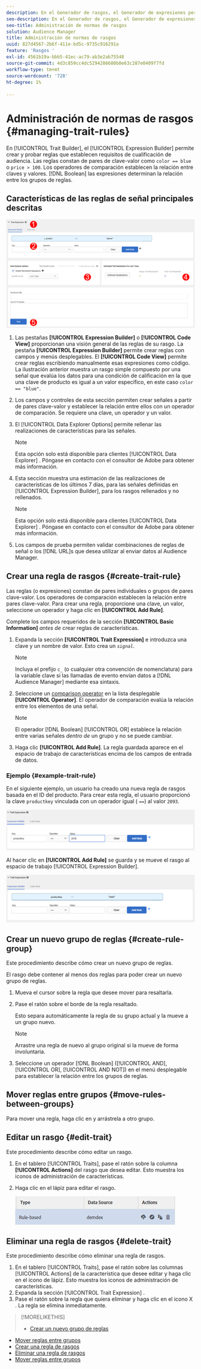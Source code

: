 ```yaml
---
description: En el Generador de rasgos, el Generador de expresiones permite crear y probar reglas que establecen requisitos de cualificación de audiencias. Las reglas constan de pares de clave-valor como "color == azul" o "precio &gt; 100". Los operadores de comparación establecen la relación entre claves y valores. Las expresiones booleanas determinan la relación entre los grupos de reglas.
seo-description: En el Generador de rasgos, el Generador de expresiones permite crear y probar reglas que establecen requisitos de cualificación de audiencias. Las reglas constan de pares de clave-valor como "color == azul" o "precio &gt; 100". Los operadores de comparación establecen la relación entre claves y valores. Las expresiones booleanas determinan la relación entre los grupos de reglas.
seo-title: Administración de normas de rasgos
solution: Audience Manager
title: Administración de normas de rasgos
uuid: 827d4567-2b6f-411e-bd5c-9735c916291a
feature: 'Rasgos '
exl-id: 4561b19a-bbb5-41ec-ac79-ab3e2ab75548
source-git-commit: 4d3c859cc4dc5294286680b0e63c287e0409f7fd
workflow-type: tm+mt
source-wordcount: '728'
ht-degree: 1%

---
```


# Administración de normas de rasgos {#managing-trait-rules}

En [!UICONTROL Trait Builder], el [!UICONTROL Expression Builder] permite crear y probar reglas que establecen requisitos de cualificación de audiencia. Las reglas constan de pares de clave-valor como `color == blue` o `price > 100`. Los operadores de comparación establecen la relación entre claves y valores. [!DNL Boolean] las expresiones determinan la relación entre los grupos de reglas.

<!-- c_tb_rules.xml -->

## Características de las reglas de señal principales descritas

![](assets/manage-trait-rules.png)

1. Las pestañas **[!UICONTROL Expression Builder]** o **[!UICONTROL Code View]** proporcionan una visión general de las reglas de su rasgo. La pestaña **[!UICONTROL Expression Builder]** permite crear reglas con campos y menús desplegables. El **[!UICONTROL Code View]** permite crear reglas escribiendo manualmente esas expresiones como código. La ilustración anterior muestra un rasgo simple compuesto por una señal que evalúa los datos para una condición de calificación en la que una clave de producto es igual a un valor específico, en este caso `color == "blue"`.

1. Los campos y controles de esta sección permiten crear señales a partir de pares clave-valor y establecer la relación entre ellos con un operador de comparación. Se requiere una clave, un operador y un valor.
1. El [!UICONTROL Data Explorer Options] permite rellenar las realizaciones de características para las señales.

   >[!NOTE]
   >
   >Esta opción solo está disponible para clientes [!UICONTROL Data Explorer] . Póngase en contacto con el consultor de Adobe para obtener más información.

1. Esta sección muestra una estimación de las realizaciones de características de los últimos 7 días, para las señales definidas en [!UICONTROL Expression Builder], para los rasgos rellenados y no rellenados.

   >[!NOTE]
   >
   >Esta opción solo está disponible para clientes [!UICONTROL Data Explorer] . Póngase en contacto con el consultor de Adobe para obtener más información.

1. Los campos de prueba permiten validar combinaciones de reglas de señal o los [!DNL URL]s que desea utilizar al enviar datos al Audience Manager.

## Crear una regla de rasgos {#create-trait-rule}

Las reglas (o expresiones) constan de pares individuales o grupos de pares clave-valor. Los operadores de comparación establecen la relación entre pares clave-valor. Para crear una regla, proporcione una clave, un valor, seleccione un operador y haga clic en **[!UICONTROL Add Rule]**.

<!-- t_tb_create_rules.xml -->

Complete los campos requeridos de la sección **[!UICONTROL Basic Information]** *antes de* crear reglas de características.

1. Expanda la sección **[!UICONTROL Trait Expression]** e introduzca una clave y un nombre de valor. Esto crea un *`signal`*.

   >[!NOTE]
   >
   >Incluya el prefijo `c_` (o cualquier otra convención de nomenclatura) para la variable clave si las llamadas de evento envían datos a [!DNL Audience Manager] mediante esa sintaxis.

1. Seleccione un [comparison operator](../../features/traits/trait-comparison-operators.md) en la lista desplegable **[!UICONTROL Operator]**. El operador de comparación evalúa la relación entre los elementos de una señal.

   >[!NOTE]
   >
   >El operador [!DNL Boolean] [!UICONTROL OR] establece la relación entre varias señales *dentro de* un grupo y no se puede cambiar.

1. Haga clic **[!UICONTROL Add Rule]**. La regla guardada aparece en el espacio de trabajo de características encima de los campos de entrada de datos.

### Ejemplo {#example-trait-rule}

En el siguiente ejemplo, un usuario ha creado una nueva regla de rasgos basada en el ID del producto. Para crear esta regla, el usuario proporcionó la clave `productkey` vinculada con un operador igual ( `==`) al valor `2093`.

![](assets/tb_sample_rule1.png)

Al hacer clic en **[!UICONTROL Add Rule]** se guarda y se mueve el rasgo al espacio de trabajo [!UICONTROL Expression Builder].

![](assets/tb_sample_rule2.png)

## Crear un nuevo grupo de reglas {#create-rule-group}

Este procedimiento describe cómo crear un nuevo grupo de reglas.

<!-- t_tb_new_rule_group.xml -->

El rasgo debe contener al menos dos reglas para poder crear un nuevo grupo de reglas.

1. Mueva el cursor sobre la regla que desee mover para resaltarla.
1. Pase el ratón sobre el borde de la regla resaltado.

   Esto separa automáticamente la regla de su grupo actual y la mueve a un grupo nuevo.

   >[!NOTE]
   >
   >Arrastre una regla de nuevo al grupo original si la mueve de forma involuntaria.

1. Seleccione un operador [!DNL Boolean] ([!UICONTROL AND], [!UICONTROL OR], [!UICONTROL AND NOT]) en el menú desplegable para establecer la relación entre los grupos de reglas.

## Mover reglas entre grupos {#move-rules-between-groups}

Para mover una regla, haga clic en y arrástrela a otro grupo.

## Editar un rasgo {#edit-trait}

Este procedimiento describe cómo editar un rasgo.

<!-- t_tb_edit.xml -->

1. En el tablero [!UICONTROL Traits], pase el ratón sobre la columna **[!UICONTROL Actions]** del rasgo que desea editar. Esto muestra los iconos de administración de características.
1. Haga clic en el lápiz para editar el rasgo.

   ![](assets/tb_edit_trait.png)

## Eliminar una regla de rasgos {#delete-trait}

Este procedimiento describe cómo eliminar una regla de rasgos.

<!-- t_tb_delete_rule.xml -->

1. En el tablero [!UICONTROL Traits], pase el ratón sobre las columnas [!UICONTROL Actions] de la característica que desee editar y haga clic en el icono de lápiz. Esto muestra los iconos de administración de características.
1. Expanda la sección [!UICONTROL Trait Expression] .
1. Pase el ratón sobre la regla que quiera eliminar y haga clic en el icono X . La regla se elimina inmediatamente.

>[!MORELIKETHIS]
>
>* [Crear un nuevo grupo de reglas](../../features/traits/manage-trait-rules.md#create-rule-group)
* [Mover reglas entre grupos](../../features/traits/manage-trait-rules.md#move-rules-between-groups)
* [Crear una regla de rasgos](../../features/traits/manage-trait-rules.md#create-trait-rule)
* [Eliminar una regla de rasgos](../../features/traits/manage-trait-rules.md#delete-trait)
* [Mover reglas entre grupos](../../features/traits/manage-trait-rules.md#move-rules-between-groups)

